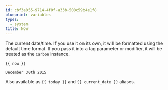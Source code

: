 ```yaml
---
id: cbf3a055-9714-4f0f-a33b-508c59b4e1f8
blueprint: variables
types:
  - system
title: Now
---
```

The current date/time. If you use it on its own, it will be formatted using the default time format. If you pass it into a tag parameter or modifier, it will be treated as the `Carbon` instance.

```
{{ now }}
```

``` .language-output
December 30th 2015
```

Also available as `{{ today }}` and `{{ current_date }}` aliases.
